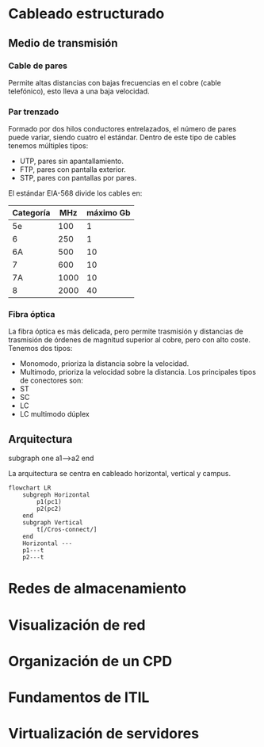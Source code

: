 # Cableado estructurado
## Medio de transmisión
### Cable de pares
Permite altas distancias con bajas frecuencias en el cobre (cable telefónico), esto lleva a una baja velocidad.
### Par trenzado
Formado por dos hilos conductores entrelazados, el número de pares puede variar, siendo cuatro el estándar. Dentro de este tipo de cables tenemos múltiples tipos:
- UTP, pares sin apantallamiento.
- FTP, pares con pantalla exterior.
- STP, pares con pantallas por pares.

El estándar EIA-568 divide los cables en:

| Categoría | MHz  | máximo Gb | 
| --------- | ---- | --------- |
| 5e        | 100  | 1         |
| 6         | 250  | 1         |
| 6A        | 500  | 10        |
| 7         | 600  | 10        |
| 7A        | 1000 | 10        |
| 8         | 2000 | 40        |
### Fibra óptica
La fibra óptica es más delicada, pero permite trasmisión y distancias de trasmisión de órdenes de magnitud superior al cobre, pero con alto coste. Tenemos dos tipos:
- Monomodo, prioriza la distancia sobre la velocidad.
- Multimodo, prioriza la velocidad sobre la distancia.
Los principales tipos de conectores son:
- ST
- SC
- LC
- LC multimodo dúplex
## Arquitectura
subgraph one
a1-->a2
end

La arquitectura se centra en cableado horizontal, vertical y campus.
```mermaid
flowchart LR
	subgreph Horizontal
		p1(pc1)
		p2(pc2)
	end
	subgraph Vertical
		t[/Cros-connect/]
	end
	Horizontal --- 
	p1---t
	p2---t

```
# Redes de almacenamiento
# Visualización de red
# Organización de un CPD
# Fundamentos de ITIL
# Virtualización de servidores
